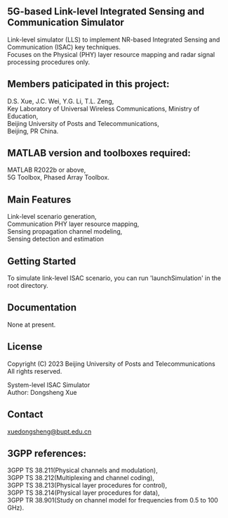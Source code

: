 ## 5G-based Link-level Integrated Sensing and Communication Simulator
Link-level simulator (LLS) to implement NR-based Integrated Sensing and Communication (ISAC) key techniques.<br>
Focuses on the Physical (PHY) layer resource mapping and radar signal processing procedures only.

## Members paticipated in this project:
D.S. Xue, J.C. Wei, Y.G. Li, T.L. Zeng, <br>
Key Laboratory of Universal Wireless Communications, Ministry of Education, <br>
Beijing University of Posts and Telecommunications, <br>
Beijing, PR China.


## MATLAB version and toolboxes required: 
MATLAB R2022b or above,<br>
5G Toolbox, Phased Array Toolbox.


## Main Features
Link-level scenario generation,<br>
Communication PHY layer resource mapping,<br>
Sensing propagation channel modeling,<br>
Sensing detection and estimation

## Getting Started
To simulate link-level ISAC scenario, you can run 'launchSimulation' in the root directory.


## Documentation
None at present.


## License
Copyright (C) 2023 Beijing University of Posts and Telecommunications<br>
All rights reserved.<br>

System-level ISAC Simulator<br>
Author: Dongsheng Xue


## Contact
xuedongsheng@bupt.edu.cn


## 3GPP references:
3GPP TS 38.211(Physical channels and modulation), <br>
3GPP TS 38.212(Multiplexing and channel coding), <br>
3GPP TS 38.213(Physical layer procedures for control), <br>
3GPP TS 38.214(Physical layer procedures for data), <br>
3GPP TR 38.901(Study on channel model for frequencies from 0.5 to 100 GHz).
